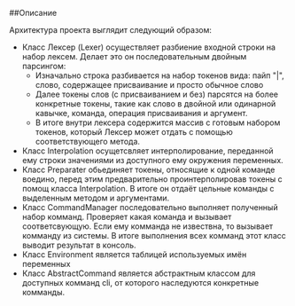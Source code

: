 ##Описание

Архитектура проекта выглядит следующий образом:
- Класс Лексер (Lexer) осуществляет разбиение входной строки на набор лексем. Делает это он последовательным двойным парсингом:
    - Изначально строка разбивается на набор токенов вида: пайп "|", слово, содержащее присваивание и просто обычное слово
    - Далее токены слов (с присваиванием и без) парсятся на более конкретные токены, такие как слово в двойной или одинарной кавычке, команда, операция присваивания и аргумент.
    - В итоге внутри лексера содержится массив с готовым набором токенов, который Лексер может отдать с помощью соответствующего метода.
- Класс Interpolation осущетсвляет интерполирование, переданной ему строки значениями из доступного ему окружения переменных.
- Класс Preparater обьединяет токены, относящие к одной команде воедино, перед этим предварительно проинтерполировав токены с помощ класса Interpolation. В итоге он отдаёт цельные команды с выделенным методом и аргументами.
- Класс CommandManager последовательно выполняет полученный набор комманд. Проверяет какая команда и вызывает соответсвующую. Если ему комманда не извествна, то вызывает комманду из системы. В итоге выполнения всех комманд этот класс выводит результат в консоль.
- Класс Environment является таблицей используемых имён переменных
- Класс AbstractCommand является абстрактным классом для доступных комманд cli, от которого наследуются конкретные комманды.

